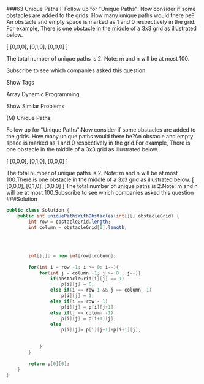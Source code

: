 ###63 Unique Paths II
Follow up for "Unique Paths":
Now consider if some obstacles are added to the grids. How many unique paths would there be?
An obstacle and empty space is marked as 1 and 0 respectively in the grid.
For example,
There is one obstacle in the middle of a 3x3 grid as illustrated below.

[
  [0,0,0],
  [0,1,0],
  [0,0,0]
]

The total number of unique paths is 2.
Note: m and n will be at most 100.

Subscribe to see which companies asked this question


Show Tags

Array
Dynamic Programming



Show Similar Problems

 (M) Unique Paths


Follow up for "Unique Paths":Now consider if some obstacles are added to the grids. How many unique paths would there be?An obstacle and empty space is marked as 1 and 0 respectively in the grid.For example,
There is one obstacle in the middle of a 3x3 grid as illustrated below.

[
  [0,0,0],
  [0,1,0],
  [0,0,0]
]

The total number of unique paths is 2.
Note: m and n will be at most 100.There is one obstacle in the middle of a 3x3 grid as illustrated below.
[
  [0,0,0],
  [0,1,0],
  [0,0,0]
]
The total number of unique paths is 2.Note: m and n will be at most 100.Subscribe to see which companies asked this question
###Solution
```java
public class Solution {
    public int uniquePathsWithObstacles(int[][] obstacleGrid) {
        int row = obstacleGrid.length;
        int column = obstacleGrid[0].length;
        
   
        
        
        int[][]p = new int[row][column];
        
        for(int i = row -1; i >= 0; i--){
            for(int j = column -1; j >= 0 ; j--){
                if(obstacleGrid[i][j] == 1)
                    p[i][j] = 0;
                else if(i == row-1 && j == column -1)
                    p[i][j] = 1;
                else if(i == row - 1)
                    p[i][j] = p[i][j+1];
                else if(j == column -1)
                    p[i][j] = p[i+1][j];
                else
                    p[i][j]= p[i][j+1]+p[i+1][j];

                
            }
        }
        
        return p[0][0];
    }
}